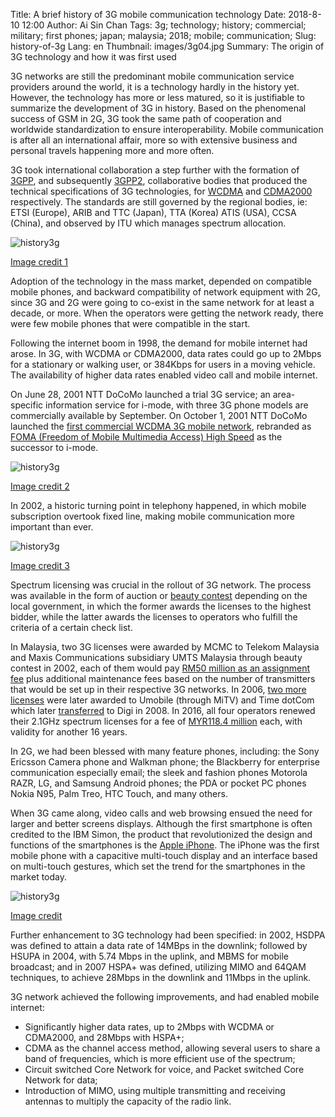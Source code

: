 Title: A brief history of 3G mobile communication technology
Date: 2018-8-10 12:00
Author: Ai Sin Chan
Tags: 3g; technology; history; commercial; military; first phones; japan; malaysia; 2018; mobile; communication; 
Slug: history-of-3g
Lang: en
Thumbnail: images/3g04.jpg
Summary: The origin of 3G technology and how it was first used

3G networks are still the predominant mobile communication service providers around the world, it is a technology hardly in the history yet. However, the technology has more or less matured, so it is justifiable to summarize the development of 3G in history. 
Based on the phenomenal success of GSM in 2G, 3G took the same path of cooperation and worldwide standardization to ensure interoperability. Mobile communication is after all an international affair, more so with extensive business and personal travels happening more and more often. 

3G took international collaboration a step further with the formation of [3GPP](http://www.3gpp.org/), and subsequently [3GPP2](https://www.3gpp2.org/), collaborative bodies that produced the technical specifications of 3G technologies, for [WCDMA](http://www.3gpp.org/technologies/keywords-acronyms/104-w-cdma) and [CDMA2000](https://www.3gpp2.org/Public_html/News/2000418_NewsRelease.cfm) respectively. The standards are still governed by the regional bodies, ie: ETSI (Europe), ARIB and TTC (Japan), TTA (Korea) ATIS (USA), CCSA (China), and observed by ITU which manages spectrum allocation. 
 
![history3g](/images/3g01.gif)

[Image credit 1](http://www.3gpp.org/specifications/work-plan)

Adoption of the technology in the mass market, depended on compatible mobile phones, and backward compatibility of network equipment with 2G, since 3G and 2G were going to co-exist in the same network for at least a decade, or more. When the operators were getting the network ready, there were few mobile phones that were compatible in the start. 

Following the internet boom in 1998, the demand for mobile internet had arose. In 3G, with WCDMA or CDMA2000, data rates could go up to 2Mbps for a stationary or walking user, or 384Kbps for users in a moving vehicle. The availability of higher data rates enabled video call and mobile internet. 

On June 28, 2001 NTT DoCoMo launched a trial 3G service; an area-specific information service for i-mode, with three 3G phone models are commercially available by September. On October 1, 2001 NTT DoCoMo launched the [first commercial WCDMA 3G mobile network](https://www.zdnet.com/article/worlds-first-3g-phone-network-goes-live/), rebranded as [FOMA (Freedom of Mobile Multimedia Access) High Speed](https://web.archive.org/web/20090421060836/http:/www.nttdocomo.co.jp/service/func_tool/high_speed/) as the successor to i-mode. 

![history3g](/images/3g02.jpg)

[Image credit 2](https://en.wikipedia.org/wiki/Freedom_of_Mobile_Multimedia_Access)

In 2002, a historic turning point in telephony happened, in which mobile subscription overtook fixed line, making mobile communication more important than ever. 

![history3g](/images/3g03.png)
 
[Image credit 3](https://www.itu.int/itunews/issue/2003/06/thirdgeneration.html)

Spectrum licensing was crucial in the rollout of 3G network. The process was available in the form of auction or [beauty contest](https://www.itu.int/itunews/issue/2003/06/thirdgeneration.html) depending on the local government, in which the former awards the licenses to the highest bidder, while the latter awards the licenses to operators who fulfill the criteria of a certain check list. 

In Malaysia, two 3G licenses were awarded by MCMC to Telekom Malaysia and Maxis Communications subsidiary UMTS Malaysia through beauty contest in 2002, each of them would pay [RM50 million as an assignment fee](https://www.mcmc.gov.my/media/press-clippings/malaysia-awards-3g-licenses) plus additional maintenance fees based on the number of transmitters that would be set up in their respective 3G networks. In 2006, [two more licenses](https://www.zdnet.com/article/malaysia-gets-new-3g-operator/) were later awarded to Umobile (through MiTV) and Time dotCom which later [transferred](http://www.digi.com.my/aboutus/media/press_release_detail.do?id=3980&page=2&year=2008) to Digi in 2008. In 2016, all four operators renewed their 2.1GHz spectrum licenses for a fee of [MYR118.4 million](https://www.developingtelecoms.com/business/operator-news/7576-malaysian-operators-renew-2-1ghz-licences.html) each, with validity for another 16 years. 

In 2G, we had been blessed with many feature phones, including: the Sony Ericsson Camera phone and Walkman phone; the Blackberry for enterprise communication especially email; the sleek and fashion phones Motorola RAZR, LG, and Samsung Android phones; the PDA or pocket PC phones Nokia N95, Palm Treo, HTC Touch, and many others. 

When 3G came along, video calls and web browsing ensued the need for larger and better screens displays. Although the first smartphone is often credited to the IBM Simon, the product that revolutionized the design and functions of the smartphones is the [Apple iPhone](https://en.wikipedia.org/wiki/IPhone). The iPhone was the first mobile phone with a capacitive multi-touch display and an interface based on multi-touch gestures, which set the trend for the smartphones in the market today. 
 
![history3g](/images/3g04.jpg)

[Image credit](https://www.firstpost.com/tech/photos/in-pictures-the-first-apple-iphone-to-iphone-x-heres-how-this-smartphone-has-evolved-over-the-years-4038589-2.html)

Further enhancement to 3G technology had been specified: in 2002, HSDPA was defined to attain a data rate of 14MBps in the downlink; followed by HSUPA in 2004, with 5.74 Mbps in the uplink, and MBMS for mobile broadcast; and in 2007 HSPA+ was defined, utilizing MIMO and 64QAM techniques, to achieve 28Mbps in the downlink and 11Mbps in the uplink.

3G network achieved the following improvements, and had enabled mobile internet: 

-	Significantly higher data rates, up to 2Mbps with WCDMA or CDMA2000, and 28Mbps with HSPA+;
-	CDMA as the channel access method, allowing several users to share a band of frequencies, which is more efficient use of the spectrum;
-	Circuit switched Core Network for voice, and Packet switched Core Network for data;
-	Introduction of MIMO, using multiple transmitting and receiving antennas to multiply the capacity of the radio link.
